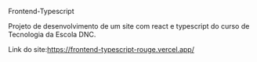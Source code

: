 Frontend-Typescript

Projeto de desenvolvimento de um site com react e typescript do curso de Tecnologia da Escola DNC.

Link do site:https://frontend-typescript-rouge.vercel.app/
